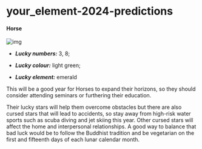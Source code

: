 # your_element-2024-predictions
#### Horse
  ![img](https://cdn.i-scmp.com/sites/default/files/d8/images/canvas/2024/01/11/bb183531-c16f-4eaf-86a6-181b34189bfc_ba7066a9.jpg)
  - _**Lucky numbers:**_ 3, 8; 

  - _**Lucky colour:**_ light green; 

  - _**Lucky element:**_ emerald
  
  This will be a good year for Horses to expand their horizons, so they should consider attending seminars or furthering their education.
 
  Their lucky stars will help them overcome obstacles but there are also cursed stars that will lead to accidents, so stay away from high-risk water sports such as scuba diving and jet skiing this year.
Other cursed stars will affect the home and interpersonal relationships. A good way to balance that bad luck would be to follow the Buddhist tradition and be vegetarian on the first and fifteenth days of each lunar calendar month.
